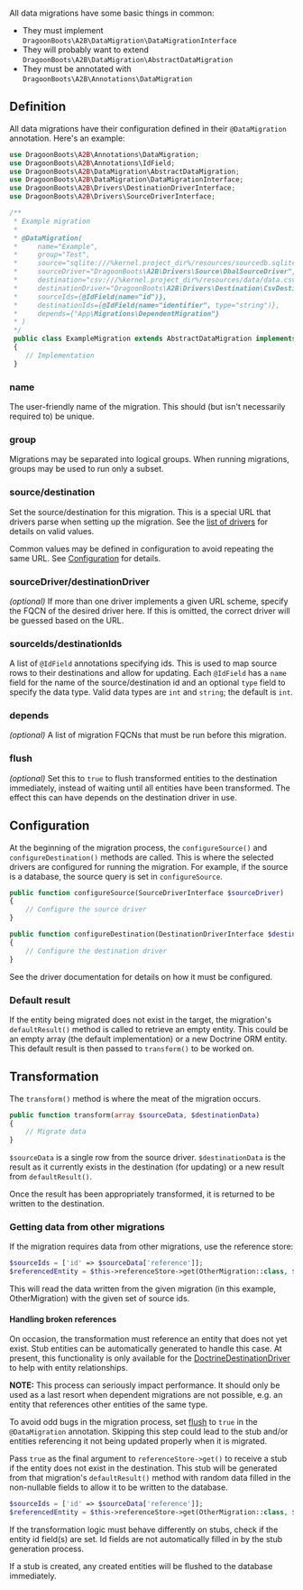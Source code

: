 All data migrations have some basic things in common:
- They must implement `DragoonBoots\A2B\DataMigration\DataMigrationInterface`
- They will probably want to extend `DragoonBoots\A2B\DataMigration\AbstractDataMigration`
- They must be annotated with `DragoonBoots\A2B\Annotations\DataMigration`

Definition
----------
All data migrations have their configuration defined in their `@DataMigration`
annotation.  Here's an example:

```php
use DragoonBoots\A2B\Annotations\DataMigration;
use DragoonBoots\A2B\Annotations\IdField;
use DragoonBoots\A2B\DataMigration\AbstractDataMigration;
use DragoonBoots\A2B\DataMigration\DataMigrationInterface;
use DragoonBoots\A2B\Drivers\DestinationDriverInterface;
use DragoonBoots\A2B\Drivers\SourceDriverInterface;

/**
 * Example migration
 *
 * @DataMigration(
 *     name="Example",
 *     group="Test",
 *     source="sqlite:///%kernel.project_dir%/resources/sourcedb.sqlite",
 *     sourceDriver="DragoonBoots\A2B\Drivers\Source\DbalSourceDriver",
 *     destination="csv:///%kernel.project_dir%/resources/data/data.csv",
 *     destinationDriver="DragoonBoots\A2B\Drivers\Destination\CsvDestinationDriver",
 *     sourceIds={@IdField(name="id")},
 *     destinationIds={@IdField(name="identifier", type="string")},
 *     depends={"App\Migrations\DependentMigration"}
 * )
 */
 public class ExampleMigration extends AbstractDataMigration implements DataMigrationInterface
 {
    // Implementation
 }
```

### name
The user-friendly name of the migration.  This should (but isn't necessarily
required to) be unique.

### group
Migrations may be separated into logical groups.  When running migrations,
groups may be used to run only a subset.

### source/destination
Set the source/destination for this migration.  This is a special URL that
drivers parse when setting up the migration. See the
[list of drivers](02_Drivers) for details on valid values.

Common values may be defined in configuration to avoid repeating the same URL.
See [Configuration](03_Configuration.md#page_Sources-and-Destinations) for
details.

### sourceDriver/destinationDriver
*(optional)* If more than one driver implements a given URL scheme, specify the
FQCN of the desired driver here.  If this is omitted, the correct driver will
be guessed based on the URL.

### sourceIds/destinationIds
A list of `@IdField` annotations specifying ids.  This is used to map source
rows to their destinations and allow for updating.  Each `@IdField` has a
`name` field for the name of the source/destination id and an optional `type`
field to specify the data type.  Valid data types are `int` and `string`; the
default is `int`.

### depends
*(optional)* A list of migration FQCNs that must be run before this migration.

### flush
*(optional)* Set this to `true` to flush transformed entities to the destination
immediately, instead of waiting until all entities have been transformed.
The effect this can have depends on the destination driver in use.

Configuration
-------------
At the beginning of the migration process, the `configureSource()` and
`configureDestination()` methods are called.  This is where the selected
drivers are configured for running the migration.  For example, if the source
is a database, the source query is set in `configureSource`.

```php
public function configureSource(SourceDriverInterface $sourceDriver)
{
    // Configure the source driver
}

public function configureDestination(DestinationDriverInterface $destinationDriver)
{
    // Configure the destination driver
}
```

See the driver documentation for details on how it must be configured. 

### Default result
If the entity being migrated does not exist in the target, the migration's
`defaultResult()` method is called to retrieve an empty entity.  This could
be an empty array (the default implementation) or a new Doctrine ORM entity.
This default result is then passed to `transform()` to be worked on.

Transformation
--------------
The `transform()` method is where the meat of the migration occurs.

```php
public function transform(array $sourceData, $destinationData)
{
    // Migrate data
}
```

`$sourceData` is a single row from the source driver.  `$destinationData` is
the result as it currently exists in the destination (for updating) or a new
result from `defaultResult()`.

Once the result has been appropriately transformed, it is returned to be
written to the destination.

### Getting data from other migrations
If the migration requires data from other migrations, use the reference store:

```php
$sourceIds = ['id' => $sourceData['reference']];
$referencedEntity = $this->referenceStore->get(OtherMigration::class, $sourceIds);
```

This will read the data written from the given migration (in this example, OtherMigration)
with the given set of source ids.

#### Handling broken references
On occasion, the transformation must reference an entity that does not yet
exist.  Stub entities can be automatically generated to handle this case.
At present, this functionality is only available for the
[DoctrineDestinationDriver](../02_Drivers/02_Destination/DoctrineDestinationDriver.md)
to help with entity relationships.

**NOTE:** This process can seriously impact performance.  It should only be
used as a last resort when dependent migrations are not possible, e.g. an
entity that references other entities of the same type.

To avoid odd bugs in the migration process, set [flush](#page_flush) to `true` in
the `@DataMigration` annotation.  Skipping this step could lead to the stub
and/or entities referencing it not being updated properly when it is migrated.

Pass `true` as the final argument to `referenceStore->get()` to receive a stub
if the entity does not exist in the destination.  This stub will be generated
from that migration's `defaultResult()` method with random data filled in the
non-nullable fields to allow it to be written to the database.

```php
$sourceIds = ['id' => $sourceData['reference']];
$referencedEntity = $this->referenceStore->get(OtherMigration::class, $sourceIds, true);
```

If the transformation logic must behave differently on stubs, check if the
entity id field(s) are set.  Id fields are not automatically filled in by the
stub generation process.

If a stub is created, any created entities will be flushed to the database
immediately.
